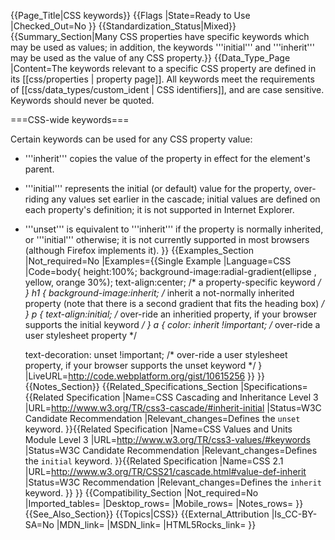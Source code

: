 {{Page_Title|CSS keywords}}
{{Flags
|State=Ready to Use
|Checked_Out=No
}}
{{Standardization_Status|Mixed}}
{{Summary_Section|Many CSS properties have specific keywords which may be used as values; in addition, the keywords '''initial''' and '''inherit''' may be used as the value of any CSS property.}}
{{Data_Type_Page
|Content=The keywords relevant to a specific  CSS property are defined in its [[css/properties | property page]].  All keywords meet the requirements of [[css/data_types/custom_ident | CSS identifiers]], and are case sensitive.  Keywords should never be quoted.

===CSS-wide keywords===

Certain keywords can be used for any CSS property value:

* '''inherit''' copies the value of the property in effect for the element's parent.

* '''initial''' represents the initial (or default) value for the property, over-riding any values set earlier in the cascade; initial values are defined on each property's definition; it is not supported in Internet Explorer.

* '''unset''' is equivalent to '''inherit''' if the property is normally inherited, or '''initial''' otherwise; it is not currently supported in most browsers (although Firefox implements it).
}}
{{Examples_Section
|Not_required=No
|Examples={{Single Example
|Language=CSS
|Code=body{
    height:100%;
	background-image:radial-gradient(ellipse , yellow, orange 30%);
	text-align:center; 
	/* a property-specific keyword */
}
h1 {
   background-image:inherit; 
   /* inherit a not-normally inherited property 
      (note that there is a second gradient that fits the
      heading box)
   */
}
p {
   text-align:initial; 
   /* over-ride an inheritied property,
      if your browser supports the initial keyword */ 
}
a {
  color: inherit !important; 
  /* over-ride a user stylesheet property */

  text-decoration: unset !important; 
  /* over-ride a user stylesheet property,
     if your browser supports the unset keyword */
}
|LiveURL=http://code.webplatform.org/gist/10615256
}}
}}
{{Notes_Section}}
{{Related_Specifications_Section
|Specifications={{Related Specification
|Name=CSS Cascading and Inheritance Level 3
|URL=http://www.w3.org/TR/css3-cascade/#inherit-initial
|Status=W3C Candidate Recommendation
|Relevant_changes=Defines the <code>unset</code> keyword.
}}{{Related Specification
|Name=CSS Values and Units Module Level 3
|URL=http://www.w3.org/TR/css3-values/#keywords
|Status=W3C Candidate Recommendation
|Relevant_changes=Defines the <code>initial</code> keyword.
}}{{Related Specification
|Name=CSS 2.1
|URL=http://www.w3.org/TR/CSS21/cascade.html#value-def-inherit
|Status=W3C Recommendation
|Relevant_changes=Defines the <code>inherit</code> keyword.
}}
}}
{{Compatibility_Section
|Not_required=No
|Imported_tables=
|Desktop_rows=
|Mobile_rows=
|Notes_rows=
}}
{{See_Also_Section}}
{{Topics|CSS}}
{{External_Attribution
|Is_CC-BY-SA=No
|MDN_link=
|MSDN_link=
|HTML5Rocks_link=
}}